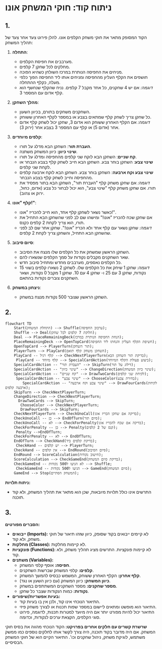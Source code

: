 # ניתוח קוד: חוקי המשחק אונו

## 1. <algorithm>

הקוד המסופק מתאר את חוקי משחק הקלפים אונו. להלן פירוט צעד אחר צעד של תהליך המשחק:

1.  **התחלה**:
    *   מערבבים את חפיסת הקלפים.
    *   מחלקים לכל שחקן 7 קלפים.
    *   מניחים את החפיסה הנותרת במרכז השולחן כשהיא הפוכה.
    *   חושפים את הקלף העליון מהחפיסה ומניחים אותו ליד החפיסה הפוך כלפי מעלה, כקלף ההתחלה.
    *   *דוגמה:* אם יש 4 שחקנים, כל אחד מקבל 7 קלפים. נניח שהקלף שנחשף הוא קלף אדום עם המספר 3.

2.  **מהלך השחקן**:
    *   השחקנים משחקים בתורם, בכיוון השעון.
    *   כל שחקן צריך לשחק קלף שמתאים בצבע או במספר לקלף האחרון ששוחק.
    *   *דוגמה:* אם הקלף האחרון ששוחק הוא אדום 3, שחקן יכול לשחק קלף אדום אחר (אדום 5) או קלף עם המספר 3 בצבע אחר (ירוק 3).

3.  **קלפים מיוחדים**:
    *   **העברת תור**: השחקן הבא מדלג על תורו.
    *   **שינוי כיוון**: כיוון המשחק משתנה.
    *   **קח שניים**: השחקן הבא לוקח שני קלפים מהחפיסה ומדלג על תורו.
    *   **שינוי צבע**: השחקן בוחר צבע. השחקן הבא חייב לשחק קלף בצבע הנבחר או לקחת שני קלפים.
    *   **שינוי צבע וקח ארבעה**: השחקן בוחר צבע. השחקן הבא לוקח ארבעה קלפים מהחפיסה וחייב לשחק קלף בצבע הנבחר.
    *   *דוגמה:* אם שחקן משחק קלף "העברת תור", השחקן הבא בתור מפסיד את תורו. אם שחקן משחק קלף "שינוי צבע", הוא יכול לבחור כל צבע (אדום, כחול, ירוק או צהוב).

4.  **קלף "אונו!"**:
    *   כאשר נשאר לשחקן קלף אחד, הוא חייב להכריז "אונו!".
    *   אם שחקן שכח להכריז "אונו!" ומישהו שם לב לפני שהשחקן הבא התחיל את תורו, הוא צריך לקחת 2 קלפים כקנס.
    *   *דוגמה:* שחקן נשאר עם קלף אחד ולא הכריז "אונו!". שחקן אחר שם לב לפני שהשחקן הבא התחיל, והשחקן צריך לקחת 2 קלפים.

5.  **סיום סיבוב**:
    *   השחקן הראשון שמשחק את כל הקלפים שלו מנצח את הסיבוב.
    *   שאר השחקנים מקבלים נקודות על סמך הקלפים שנשארו להם.
    *   כל הקלפים נאספים, מערבבים מחדש ומתחיל סיבוב חדש.
    *   *דוגמה:* שחקן 1 שיחק את כל הקלפים שלו. לשחקן 2 נשארו קלפים בשווי 15 נקודות, שחקן 3 עם 25 ו- שחקן 4 עם 10. שחקן 1 מקבל 0 נקודות, ושאר השחקנים צוברים נקודות בהתאם.

6.  **ניצחון במשחק**:
    *   השחקן הראשון שצובר 500 נקודות מנצח במשחק.

## 2. <mermaid>

```mermaid
flowchart TD
    Start(התחלת המשחק) --> Shuffle(ערבוב החפיסה);
    Shuffle --> Deal(חלוקת 7 קלפים לכל שחקן);
    Deal --> PlaceRemainingDeck(הנחת החפיסה הנותרת במרכז);
    PlaceRemainingDeck --> OpenTopCard(חשיפת הקלף העליון והנחתו ליד החפיסה);
    OpenTopCard --> PlayerTurn(תור השחקן);
    PlayerTurn --> PlayCard(השחקן משחק קלף תואם);
    PlayCard -- קלף רגיל --> CheckNextPlayerTurn(בדיקת תור השחקן הבא);
     PlayCard -- קלף מיוחד --> SpecialCardAction(ביצוע פעולת הקלף המיוחד);
    SpecialCardAction -- "העברת תור" --> SkipTurn(דילוג על תור);
    SpecialCardAction -- "שינוי כיוון" --> ChangeDirection(שינוי כיוון המשחק);
    SpecialCardAction -- "קח שניים" --> DrawTwoCards(לקיחת שני קלפים);
     SpecialCardAction -- "שינוי צבע" --> ChooseColor(בחירת צבע);
        SpecialCardAction -- "שינוי צבע וקח ארבעה" --> DrawFourCards(לקיחת ארבעה קלפים);
    SkipTurn --> CheckNextPlayerTurn;
    ChangeDirection --> CheckNextPlayerTurn;
      DrawTwoCards --> SkipTurn;
       ChooseColor --> CheckNextPlayerTurn;
       DrawFourCards --> SkipTurn;
    CheckNextPlayerTurn --> CheckUnoCall(בדיקה אם שחקן הכריז אונו);
    CheckUnoCall -- כן --> EndOfTurn(סיום תור);
    CheckUnoCall -- לא --> CheckForPenalty(בדיקה אם שכח להכריז אונו);
    CheckForPenalty -- כן --> Penalty(קנס של 2 קלפים);
     Penalty -->EndOfTurn;
    CheckForPenalty -- לא --> EndOfTurn;
    EndOfTurn --> CheckHand(בדיקת קלפים ביד);
     CheckHand -- יש קלפים --> PlayerTurn;
    CheckHand -- אין קלפים --> EndRound(סיום הסיבוב);
    EndRound --> ScoreCalculation(חישוב נקודות);
    ScoreCalculation --> CheckGameEnd(בדיקת סיום המשחק);
    CheckGameEnd -- לא הגיעו ל500 נקודות --> Shuffle;
     CheckGameEnd -- הגיעו ל500 נקודות --> GameEnd(סיום המשחק);
    GameEnd --> Stop(המשחק הסתיים);
```

**ניתוח תלויות:**
* התרשים אינו כולל תלויות מיובאות, שכן הוא מתאר את תהליך המשחק, ולא קוד תוכנה.

## 3. <explanation>

**הסברים מפורטים:**

*   **ייבואים (Imports):** לא קיימים ייבואים בקוד שסופק, כיוון שזהו תיאור של חוקי משחק, ולא קוד.
*   **מחלקות (Classes):** לא קיימות מחלקות.
*   **פונקציות (Functions):** לא קיימות פונקציות. התרשים מציג תהליך משחק, ולא קוד.
*   **משתנים (Variables):**
    *   **חפיסה:** אוסף קלפי המשחק.
    *   **קלפים:** קלפי המשחק שברשות השחקנים.
    *   **קלף אחרון:** הקלף האחרון ששוחק, המשמש כבסיס להמשך המשחק.
    *   **כיוון המשחק:** כיוון המשחק (עם כיוון השעון או נגד).
    *   **מספר שחקנים:** מספר השחקנים המשתתפים במשחק.
    *   **נקודות:** כמות הנקודות שצבר כל שחקן.
*   **בעיות אפשריות/שיפורים:**
    *   התיאור הנוכחי אינו קוד, ולכן אין בו בעיות קוד.
    *   התיאור הוא מופשט ומתאים ליישום במספר שפות תכנות או לצורך משחק פיזי.
    *   התיאור יכול להיות מפורט יותר אם היה מיועד למטרות תכנות, לדוגמה, פירוט סוגי הקלפים, הקצאת ערכים לנקודות, וכדומה.

**שרשרת קשרים עם חלקים אחרים בפרויקט:**
הקוד הנוכחי מהווה את בסיס חוקי המשחק. אם היה מדובר בקוד תוכנה, היה צורך לקשר אותו לחלקים נוספים כמו ממשק משתמש, לוגיקת משחק, ניהול שחקנים וכו'. התיאור הקיים הוא של חוקי המשחק הבסיסיים.